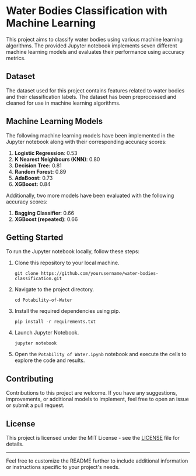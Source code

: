 # Water Bodies Classification with Machine Learning

This project aims to classify water bodies using various machine learning algorithms. The provided Jupyter notebook implements seven different machine learning models and evaluates their performance using accuracy metrics.

## Dataset

The dataset used for this project contains features related to water bodies and their classification labels. The dataset has been preprocessed and cleaned for use in machine learning algorithms.

## Machine Learning Models

The following machine learning models have been implemented in the Jupyter notebook along with their corresponding accuracy scores:

1. **Logistic Regression**: 0.53
2. **K Nearest Neighbours (KNN)**: 0.80
3. **Decision Tree:** 0.81
4. **Random Forest:** 0.89
5. **AdaBoost:** 0.73
6. **XGBoost:** 0.84

Additionally, two more models have been evaluated with the following accuracy scores:

1. **Bagging Classifier**: 0.66
2. **XGBoost (repeated)**: 0.66

## Getting Started

To run the Jupyter notebook locally, follow these steps:

1. Clone this repository to your local machine.
   ```
   git clone https://github.com/yourusername/water-bodies-classification.git
   ```
2. Navigate to the project directory.
   ```
   cd Potability-of-Water
   ```
3. Install the required dependencies using pip.
   ```
   pip install -r requirements.txt
   ```
4. Launch Jupyter Notebook.
   ```
   jupyter notebook
   ```
5. Open the `Potability of Water.ipynb` notebook and execute the cells to explore the code and results.

## Contributing

Contributions to this project are welcome. If you have any suggestions, improvements, or additional models to implement, feel free to open an issue or submit a pull request.

## License

This project is licensed under the MIT License - see the [LICENSE](LICENSE) file for details.

---

Feel free to customize the README further to include additional information or instructions specific to your project's needs.
